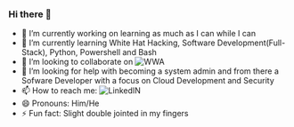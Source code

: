 ### Hi there 👋
- 🔭 I’m currently working on learning as much as I can while I can
- 🌱 I’m currently learning White Hat Hacking, Software Development(Full-Stack), Python, Powershell and Bash 
- 👯 I’m looking to collaborate on ![WWA](https://github.com/warofants/wwa) 
- 🤔 I’m looking for help with becoming a system admin and from there a Sofware Developer with a focus on Cloud Development and Security
- 📫 How to reach me: ![LinkedIN](https://www.linkedin.com/in/le-aundre-jackson-00812327/)
- 😄 Pronouns: Him/He
- ⚡ Fun fact: Slight double jointed in my fingers

<!--
**Jacksole/Jacksole** is a ✨ _special_ ✨ repository because its `README.md` (this file) appears on your GitHub profile.

Here are some ideas to get you started:

- 🔭 I’m currently working on 
- 🌱 I’m currently learning 
- 👯 I’m looking to collaborate on 
- 🤔 I’m looking for help with 
- 💬 Ask me about ...
- 📫 How to reach me: 
- 😄 Pronouns: 
- ⚡ Fun fact: 
-->
